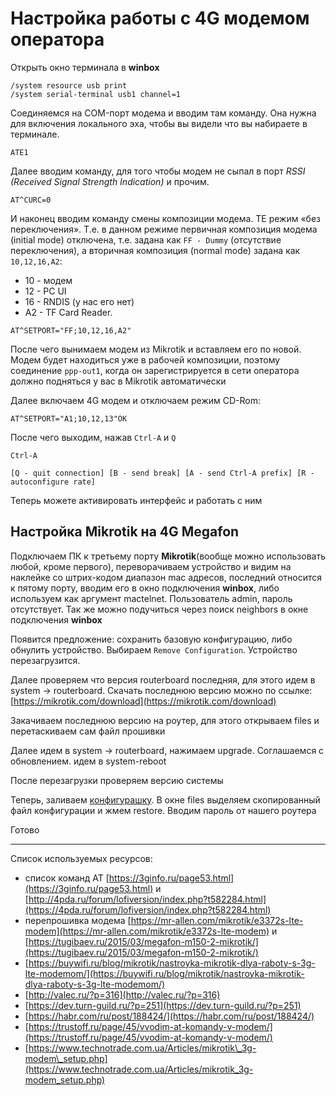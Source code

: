 # Настройка работы с 4G модемом оператора

Открыть окно терминала в **winbox**

```plaintext
/system resource usb print
/system serial-terminal usb1 channel=1
```

Соединяемся на COM-порт модема и вводим там команду. Она нужна для включения локального эха, чтобы вы видели что вы набираете в терминале.

```plaintext
ATE1
```
Далее вводим команду, для того чтобы модем не сыпал в порт *RSSI (Received Signal Strength Indication)* и прочим.

```plaintext
AT^CURC=0
```

И наконец вводим команду смены композиции модема. ТЕ режим «без переключения». Т.е. в данном режиме первичная композиция модема (initial mode) отключена, т.е. задана как `FF - Dummy` (отсутствие переключения), а вторичная композиция (normal mode) задана как `10,12,16,A2`:
-   10 - модем
-   12 - PC UI
-   16 - RNDIS (у нас его нет)
-   A2 - TF Card Reader.

```plaintext
AT^SETPORT="FF;10,12,16,A2" 
```

После чего вынимаем модем из Mikrotik и вставляем его по новой. Модем будет находиться уже в рабочей композиции, поэтому соединение `ppp-out1`, когда он зарегистрируется в сети оператора должно подняться у вас в Mikrotik автоматически

Далее включаем 4G модем и отключаем режим CD-Rom:

```plaintext
AT^SETPORT="A1;10,12,13"OK
```

После чего выходим, нажав `Ctrl-A` и `Q`
```
Ctrl-A

[Q - quit connection] [B - send break] [A - send Ctrl-A prefix] [R - autoconfigure rate]
```

Теперь можете активировать интерфейс и работать с ним

## Настройка Mikrotik на 4G Megafon

Подключаем ПК к третьему порту **Mikrotik**(вообще можно использовать любой, кроме первого), переворачиваем устройство и видим на наклейке со штрих-кодом диапазон mac адресов, последний относится к пятому порту, вводим его в окно подключения **winbox**, либо используем как аргумент mactelnet. Пользователь admin, пароль отсутствует. Так же можно подучиться через поиск neighbors в окне подключения **winbox**

Появится предложение: сохранить базовую конфигурацию, либо обнулить устройство. Выбираем `Remove Configuration`. Устройство перезагрузится.

Далее проверяем что версия routerboard последняя, для этого идем в system → routerboard. Скачать последнюю версию можно по ссылке: [https://mikrotik.com/download](https://mikrotik.com/download)

Закачиваем последнюю версию на роутер, для этого открываем files и перетаскиваем сам файл прошивки

Далее идем в system → routerboard, нажимаем upgrade. Соглашаемся с обновлением. идем в system-reboot

После перезагрузки проверяем версию системы

Теперь, заливаем [конфигурашку](https://cloud.thest1tch.ru/s/tXTqRCwnGP9trRZ). В окне files выделяем скопированный файл конфигурации и жмем restore. Вводим пароль от нашего роутера

Готово

---

Список используемых ресурсов:

-   список команд AT [https://3ginfo.ru/page53.html](https://3ginfo.ru/page53.html) и [http://4pda.ru/forum/lofiversion/index.php?t582284.html](https://4pda.ru/forum/lofiversion/index.php?t582284.html)
-   перепрошивка модема [https://mr-allen.com/mikrotik/e3372s-lte-modem](https://mr-allen.com/mikrotik/e3372s-lte-modem) и [https://tugibaev.ru/2015/03/megafon-m150-2-mikrotik/](https://tugibaev.ru/2015/03/megafon-m150-2-mikrotik/)
-   [https://buywifi.ru/blog/mikrotik/nastroyka-mikrotik-dlya-raboty-s-3g-lte-modemom/](https://buywifi.ru/blog/mikrotik/nastroyka-mikrotik-dlya-raboty-s-3g-lte-modemom/)
-   [http://valec.ru/?p=316](http://valec.ru/?p=316)
-   [https://dev.turn-guild.ru/?p=251](https://dev.turn-guild.ru/?p=251)
-   [https://habr.com/ru/post/188424/](https://habr.com/ru/post/188424/)
-   [https://trustoff.ru/page/45/vvodim-at-komandy-v-modem/](https://trustoff.ru/page/45/vvodim-at-komandy-v-modem/)
-   [https://www.technotrade.com.ua/Articles/mikrotik\_3g-modem\_setup.php](https://www.technotrade.com.ua/Articles/mikrotik_3g-modem_setup.php)